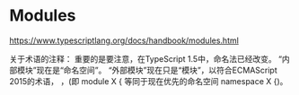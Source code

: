 # Modules


https://www.typescriptlang.org/docs/handbook/modules.html


关于术语的注释：
重要的是要注意，在TypeScript 1.5中，命名法已经改变。
“内部模块”现在是“命名空间”。
“外部模块”现在只是“模块”，以符合ECMAScript 2015的术语，
，(即 module X { 等同于现在优先的命名空间 namespace X {)。









```ts

``` 

```ts
``` 





```ts

``` 

```ts
``` 


























